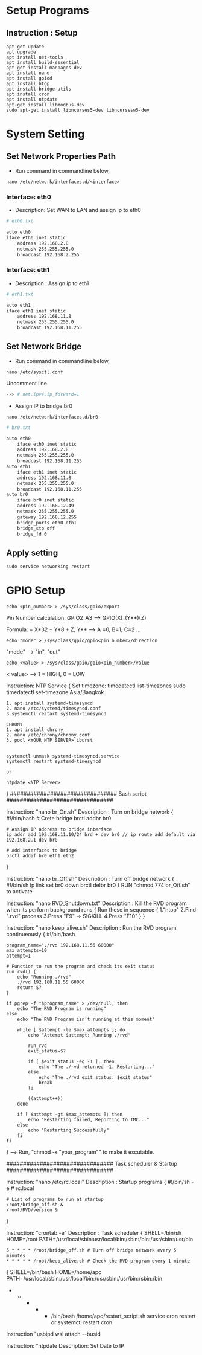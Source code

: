 # Setup Programs
## Instruction : Setup
```shell
apt-get update
apt upgrade
apt install net-tools
apt install build-essential
apt-get install manpages-dev
apt install nano
apt install gpiod
apt install htop
apt install bridge-utils
apt install cron
apt install ntpdate
apt-get install libmodbus-dev
sudo apt-get install libncurses5-dev libncursesw5-dev
```

# System Setting
## Set Network Properties Path
- Run command in commandline below,
```shell
nano /etc/network/interfaces.d/<interface>
```
### Interface: eth0
- Description: Set WAN to LAN and assign ip to eth0
```sh
# eth0.txt

auto eth0
iface eth0 inet static
    address 192.168.2.8
    netmask 255.255.255.0
    broadcast 192.168.2.255
```
### Interface: eth1
- Description : Assign ip to eth1
```sh
# eth1.txt

auto eth1
iface eth1 inet static
    address 192.168.11.8
    netmask 255.255.255.0
    broadcast 192.168.11.255
```
## Set Network Bridge
- Run command in commandline below,
```shell
nano /etc/sysctl.conf
```
Uncomment line
```sh
--> # net.ipv4.ip_forward=1
```
- Assign IP to bridge br0
```shell
nano /etc/network/interfaces.d/br0
```
```sh
# br0.txt

auto eth0
    iface eth0 inet static
    address 192.168.2.8
    netmask 255.255.255.0
    broadcast 192.168.11.255
auto eth1
    iface eth1 inet static
    address 192.168.11.8
    netmask 255.255.255.0
    broadcast 192.168.11.255
auto br0
    iface br0 inet static
    address 192.168.12.49
    netmask 255.255.255.0
    gateway 192.168.12.255
    bridge_ports eth0 eth1
    bridge_stp off
    bridge_fd 0
```
## Apply setting
```shell
sudo service networking restart
```

# GPIO Setup
```shell
echo <pin_number> > /sys/class/gpio/export
```
Pin Number calculation: GPIO2_A3 --> GPIO(X)_(Y**)(Z)
</p> Formula: <pin_number> = X*32 + Y*8 + Z, 
Y** --> A =0, B=1, C=2 ... </p>

```shell
echo "mode" > /sys/class/gpio/gpio<pin_number>/direction
```
"mode" --> "in", "out"
```shell
echo <value> > /sys/class/gpio/gpio<pin_number>/value
```
< value> --> 1 = HIGH, 0 = LOW

Instruction: NTP Service
{
    Set timezone:
    timedatectl list-timezones
    sudo timedatectl set-timezone Asia/Bangkok

    1. apt install systemd-timesyncd
    2. nano /etc/systemd/timesyncd.conf
    3.systemctl restart systemd-timesyncd

    CHRONY
    1. apt install chrony
    2. nano /etc/chrony/chrony.conf
    3. pool <YOUR NTP SERVER> iburst


    systemctl unmask systemd-timesyncd.service
    systemctl restart systemd-timesyncd

    or

    ntpdate <NTP Server>
}
################################ Bash script ################################

Instruction: "nano br_On.sh"
Description : Turn on bridge network
{
    #!/bin/bash
    # Crete bridge
    brctl addbr br0

    # Assign IP address to bridge interface
    ip addr add 192.168.11.10/24 brd + dev br0 // ip route add default via 192.168.2.1 dev br0

    # Add interfaces to bridge
    brctl addif br0 eth1 eth2
}

Instruction: "nano br_Off.sh"
Description : Turn off bridge network
{
    #!/bin/sh
    ip link set br0 down
    brctl delbr br0
}
RUN "chmod 774 br_Off.sh" to activate

Instruction: "nano RVD_Shutdown.txt"
Description : Kill the RVD program when its perform background runs
{
    Run these in sequence
    {
        1."htop"
        2.Find ".rvd" process
        3.Press "F9" -> SIGKILL
        4.Press "F10"
    }
}

Instruction: "nano keep_alive.sh"
Description : Run the RVD program continueously
{
    #!/bin/bash

    program_name="./rvd 192.168.11.55 60000"
    max_attempts=10
    attempt=1

    # Function to run the program and check its exit status
    run_rvd() {
        echo "Running ./rvd"
        ./rvd 192.168.11.55 60000
        return $?
    }

    if pgrep -f "$program_name" > /dev/null; then
        echo "The RVD Program is running"
    else
        echo "The RVD Program isn't running at this moment"

        while [ $attempt -le $max_attempts ]; do
            echo "Attempt $attempt: Running ./rvd"

            run_rvd
            exit_status=$?

            if [ $exit_status -eq -1 ]; then
                echo "The ./rvd returned -1. Restarting..."
            else
                echo "The ./rvd exit status: $exit_status"
                break
            fi

            ((attempt++))
        done

        if [ $attempt -gt $max_attempts ]; then
            echo "Restarting failed, Reporting to TMC..."
        else
            echo "Restarting Successfully"
        fi
    fi
}
--> Run, "chmod -x "your_program"" to make it excutable.

################################ Task scheduler & Startup ################################

Instruction: "nano /etc/rc.local"
Description : Startup programs
{
    #!/bin/sh -e
    # rc.local

    # List of programs to run at startup
    /root/bridge_off.sh &
    /root/RVD/version &
}

Instruction: "crontab -e"
Description : Task scheduler
{
    SHELL=/bin/sh
    HOME=/root
    PATH=/usr/local/sbin:usr/local/bin:/sbin:/bin:/usr/sbin:/usr/bin

    5 * * * * /root/bridge_off.sh # Turn off bridge network every 5 minutes 
    * * * * * /root/keep_alive.sh # Check the RVD program every 1 minute 
}
SHELL=/bin/bash
HOME=/home/apo
PATH=/usr/local/sbin:/usr/local/bin:/usr/sbin:/usr/bin:/sbin:/bin

* * * * * /bin/bash /home/apo/restart_script.sh
service cron restart or systemctl restart cron

Instruction "usbipd wsl attach --busid <id>

Instruction: "ntpdate <ip address>
Description: Set Date to IP